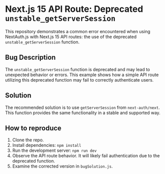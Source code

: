 # Next.js 15 API Route: Deprecated `unstable_getServerSession`

This repository demonstrates a common error encountered when using NextAuth.js with Next.js 15 API routes: the use of the deprecated `unstable_getServerSession` function.

## Bug Description
The `unstable_getServerSession` function is deprecated and may lead to unexpected behavior or errors.  This example shows how a simple API route utilizing this deprecated function may fail to correctly authenticate users.

## Solution
The recommended solution is to use `getServerSession` from `next-auth/next`. This function provides the same functionality in a stable and supported way.

## How to reproduce
1. Clone the repo.
2. Install dependencies: `npm install`
3. Run the development server: `npm run dev`
4. Observe the API route behavior. It will likely fail authentication due to the deprecated function.
5. Examine the corrected version in `bugSolution.js`.